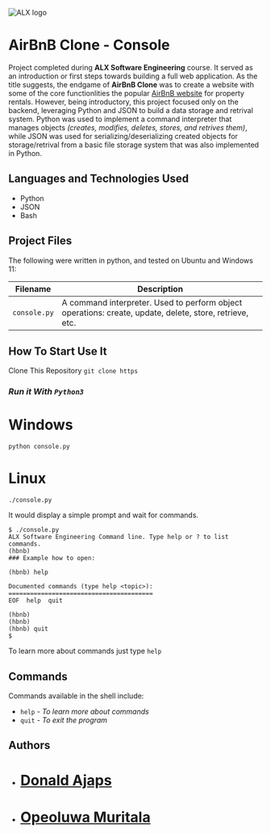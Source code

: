 ![ALX logo](
https://images.app.goo.gl/PBLSfb4zLdzTrEid9)

# AirBnB Clone - Console

Project completed during **ALX Software Engineering** course. It served as an introduction or first steps towards building a full web application. As the title suggests, the endgame of **AirBnB Clone** was to create a website with some of the core functionlities the popular [AirBnB website](https://www.airbnb.com/) for property rentals. However, being introductory, this project focused only on the backend, leveraging Python and JSON to build a data storage and retrival system.
Python was used to implement a command interpreter that manages objects _(creates, modifies, deletes, stores, and retrives them)_, while JSON was used for serializing/deserializing created objects for storage/retrival from a basic file storage system that was also implemented in Python.


## Languages and Technologies Used
* Python
* JSON
* Bash

## Project Files
The following were written in python, and tested on Ubuntu and Windows 11:

| Filename | Description |
| -------- | ----------- |
| `console.py` | A command interpreter. Used to perform object operations: create, update, delete, store, retrieve, etc. |


## How To Start Use It

Clone This Repository
`git clone https`

### _Run it With `Python3`_
# Windows
`python console.py `

# Linux

`./console.py`

It would display a simple prompt and wait for commands.
```
$ ./console.py
ALX Software Engineering Command line. Type help or ? to list commands.
(hbnb)
### Example how to open:

(hbnb) help

Documented commands (type help <topic>):
========================================
EOF  help  quit

(hbnb) 
(hbnb) 
(hbnb) quit
$
```

To learn more about commands just type `help`

## Commands
Commands available in the shell include:
* `help` - _To learn more about commands_
* `quit` - _To exit the program_ 


## Authors
* # [Donald Ajaps](https://github.com/adobki)
* # [Opeoluwa Muritala](https://github.com/Opeoluwa-Muritala)
